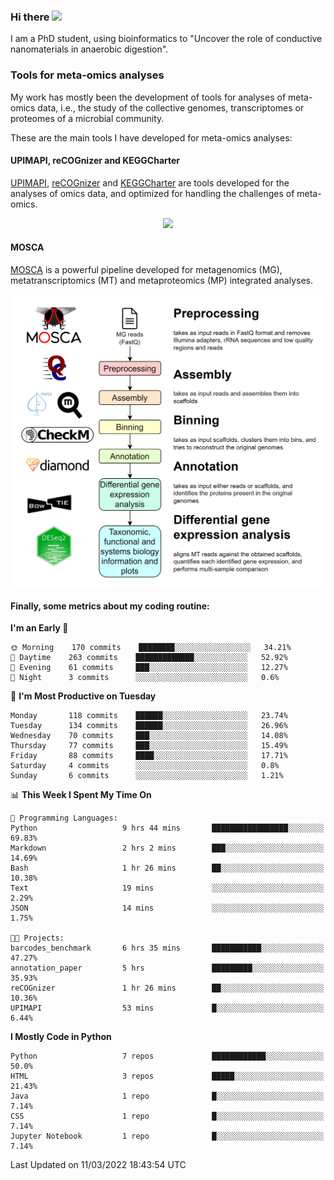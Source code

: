 ### Hi there <img src="https://media.giphy.com/media/hvRJCLFzcasrR4ia7z/giphy.gif" width="25px">

I am a PhD student, using bioinformatics to "Uncover the role of conductive nanomaterials in anaerobic digestion".

### Tools for meta-omics analyses

My work has mostly been the development of tools for analyses of meta-omics data, i.e., the study of the collective genomes, transcriptomes or proteomes of a microbial community.

These are the main tools I have developed for meta-omics analyses:

#### UPIMAPI, reCOGnizer and KEGGCharter

[UPIMAPI](https://github.com/iquasere/UPIMAPI), [reCOGnizer](https://github.com/iquasere/reCOGnizer) and [KEGGCharter](https://github.com/iquasere/KEGGCharter) are tools developed for the analyses of omics data, and optimized for handling the challenges of meta-omics.

<p align="center">
    <img src="assets/annotation_paper.png">
</p>

#### MOSCA

[MOSCA](https://github.com/iquasere/MOSCA) is a powerful pipeline developed for metagenomics (MG), metatranscriptomics (MT) and metaproteomics (MP) integrated analyses.

<p align="center">
    <img src="assets/mosca_workflow.png" align="center" width="700">
</p>


#### Finally, some metrics about my coding routine:

<!--START_SECTION:waka-->
**I'm an Early 🐤** 

```text
🌞 Morning    170 commits    ████████░░░░░░░░░░░░░░░░░   34.21% 
🌆 Daytime    263 commits    █████████████░░░░░░░░░░░░   52.92% 
🌃 Evening    61 commits     ███░░░░░░░░░░░░░░░░░░░░░░   12.27% 
🌙 Night      3 commits      ░░░░░░░░░░░░░░░░░░░░░░░░░   0.6%

```
📅 **I'm Most Productive on Tuesday** 

```text
Monday       118 commits    ██████░░░░░░░░░░░░░░░░░░░   23.74% 
Tuesday      134 commits    ██████░░░░░░░░░░░░░░░░░░░   26.96% 
Wednesday    70 commits     ███░░░░░░░░░░░░░░░░░░░░░░   14.08% 
Thursday     77 commits     ███░░░░░░░░░░░░░░░░░░░░░░   15.49% 
Friday       88 commits     ████░░░░░░░░░░░░░░░░░░░░░   17.71% 
Saturday     4 commits      ░░░░░░░░░░░░░░░░░░░░░░░░░   0.8% 
Sunday       6 commits      ░░░░░░░░░░░░░░░░░░░░░░░░░   1.21%

```


📊 **This Week I Spent My Time On** 

```text
💬 Programming Languages: 
Python                   9 hrs 44 mins       █████████████████░░░░░░░░   69.83% 
Markdown                 2 hrs 2 mins        ███░░░░░░░░░░░░░░░░░░░░░░   14.69% 
Bash                     1 hr 26 mins        ██░░░░░░░░░░░░░░░░░░░░░░░   10.38% 
Text                     19 mins             ░░░░░░░░░░░░░░░░░░░░░░░░░   2.29% 
JSON                     14 mins             ░░░░░░░░░░░░░░░░░░░░░░░░░   1.75%

🐱‍💻 Projects: 
barcodes_benchmark       6 hrs 35 mins       ███████████░░░░░░░░░░░░░░   47.27% 
annotation_paper         5 hrs               █████████░░░░░░░░░░░░░░░░   35.93% 
reCOGnizer               1 hr 26 mins        ██░░░░░░░░░░░░░░░░░░░░░░░   10.36% 
UPIMAPI                  53 mins             █░░░░░░░░░░░░░░░░░░░░░░░░   6.44%

```

**I Mostly Code in Python** 

```text
Python                   7 repos             ████████████░░░░░░░░░░░░░   50.0% 
HTML                     3 repos             █████░░░░░░░░░░░░░░░░░░░░   21.43% 
Java                     1 repo              █░░░░░░░░░░░░░░░░░░░░░░░░   7.14% 
CSS                      1 repo              █░░░░░░░░░░░░░░░░░░░░░░░░   7.14% 
Jupyter Notebook         1 repo              █░░░░░░░░░░░░░░░░░░░░░░░░   7.14%

```



 Last Updated on 11/03/2022 18:43:54 UTC
<!--END_SECTION:waka-->
